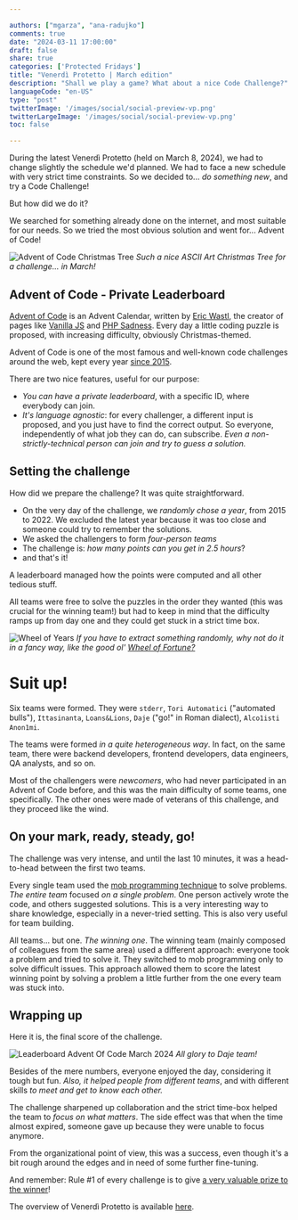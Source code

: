 ```yaml
---

authors: ["mgarza", "ana-radujko"]
comments: true
date: "2024-03-11 17:00:00"
draft: false
share: true
categories: ['Protected Fridays']
title: "Venerdì Protetto | March edition"
description: "Shall we play a game? What about a nice Code Challenge?"
languageCode: "en-US"
type: "post"
twitterImage: '/images/social/social-preview-vp.png'
twitterLargeImage: '/images/social/social-preview-vp.png'
toc: false

---
```


During the latest Venerdì Protetto (held on March 8, 2024), we had to change slightly the schedule we'd planned.
We had to face a new schedule with very strict time constraints. So we decided to... _do something new_, and try a Code Challenge!

But how did we do it?

We searched for something already done on the internet, and most suitable for our needs. So we tried the most obvious solution and went for... Advent of Code!

<!--more-->

![Advent of Code Christmas Tree]( /images/code-challenge-march-2024/Advent-of-code-tree.png "Such a nice ASCII Art Christmas Tree for a challenge... in March!") 
*Such a nice ASCII Art Christmas Tree for a challenge... in March!*

## Advent of Code - Private Leaderboard

[Advent of Code](https://adventofcode.com/about) is an Advent Calendar, written by [Eric Wastl](http://was.tl/), the creator of pages like [Vanilla JS](http://vanilla-js.com/) and [PHP Sadness](http://phpsadness.com/). Every day a little coding puzzle is proposed, with increasing difficulty, obviously Christmas-themed. 

Advent of Code is one of the most famous and well-known code challenges around the web, kept every year [since 2015](https://adventofcode.com/2015).

There are two nice features, useful for our purpose:
- *You can have a private leaderboard*, with a specific ID, where everybody can join.
- *It's language agnostic*: for every challenger, a different input is proposed, and you just have to find the correct output. So everyone, independently of what job they can do, can subscribe. _Even a non-strictly-technical person can join and try to guess a solution._

## Setting the challenge

How did we prepare the challenge? It was quite straightforward.

- On the very day of the challenge, we *randomly chose a year*, from 2015 to 2022. We excluded the latest year because it was too close and someone could try to remember the solutions.
- We asked the challengers to form *four-person teams*
- The challenge is: *how many points can you get in 2.5 hours*?
- and that's it!

A leaderboard managed how the points were computed and all other tedious stuff.

All teams were free to solve the puzzles in the order they wanted (this was crucial for the winning team!) but had to keep in mind that the difficulty ramps up from day one and they could get stuck in a strict time box.

![Wheel of Years](/images/code-challenge-march-2024/wheel-of-years.png "If you have to extract something randomly in public, why not do it a fancy way, like the good ol' Wheel of Fortune?")
*If you have to extract something randomly, why not do it in a fancy way, like the good ol' [Wheel of Fortune?](https://wheelofnames.com/)*

# Suit up!

Six teams were formed.
They were `stderr`, `Tori Automatici` ("automated bulls"), `Ittasinanta`, `Loans&Lions`, `Daje` ("go!" in Roman dialect), `Alco1isti Anon1mi`.

 The teams were formed _in a quite heterogeneous way_. In fact, on the same team, there were backend developers, frontend developers, data engineers, QA analysts, and so on.

Most of the challengers were _newcomers_, who had never participated in an Advent of Code before, and this was the main difficulty of some teams, one specifically. The other ones were made of veterans of this challenge, and they proceed like the wind.

## On your mark, ready, steady, go!

The challenge was very intense, and until the last 10 minutes, it was a head-to-head between the first two teams.

Every single team used the [mob programming technique](https://en.wikipedia.org/wiki/Team_programming#Mob_programming) to solve problems. _The entire team_ focused _on a single problem_. One person actively wrote the code, and others suggested solutions. This is a very interesting way to share knowledge, especially in a never-tried setting. This is also very useful for team building.

All teams... but one. _The winning one_.
The winning team (mainly composed of colleagues from the same area) used a different approach: everyone took a problem and tried to solve it. They switched to mob programming only to solve difficult issues. This approach allowed them to score the latest winning point by solving a problem a little further from the one every team was stuck into.

## Wrapping up

Here it is, the final score of the challenge.

![Leaderboard Advent Of Code March 2024](/images/code-challenge-march-2024/leaderboard-code-challenge.png "Congrats to Daje Team!")
*All glory to Daje team!*

Besides of the mere numbers, everyone enjoyed the day, considering it tough but fun. _Also, it helped people from different teams_, and with different skills _to meet and get to know each other._

The challenge sharpened up collaboration and the strict time-box helped the team to _focus on what matters_. 
The side effect was that when the time almost expired, someone gave up because they were unable to focus anymore.

From the organizational point of view, this was a success, even though it's a bit rough around the edges and in need of some further fine-tuning.

And remember: Rule #1 of every challenge is to give [a very valuable prize to the winner](/images/code-challenge-march-2024/AdventOfFacileCrown.jpg)!


The overview of Venerdì Protetto is available [here](https://engineering.facile.it/blog/eng/v-protetto/).

 
<script type="application/ld+json">
{ 
    "@context": "https://schema.org",
    "genre":["SEO","JSON-LD"],
    "@type": "BlogPosting",
    "headline": "Venerdì Protetto | March edition",
    "keywords": ["Code challenge", "Advent of Code"],
    "wordcount": "755",
    "publisher": {
        "@type": "Organization",
        "name": "Facile.it Engineering",
        "url": "https://engineering.facile.it/",
        "logo": {
            "@type": "ImageObject",
            "url": "https://engineering.facile.it/images/logo_engineering.png",
            "width":"1057",
            "height":"244"
        }
    },
    "url": "https://engineering.facile.it/blog/eng/v-protetto9-6-2023/",
    "image": "https://engineering.facile.it/images/social/social-preview-vp.png",
    "datePublished": "2024-03-14",
    "dateCreated": "2024-03-11",
    "dateModified": "2024-03-14",
    "inLanguage": "en-US",
    "isFamilyFriendly": "true",
    "description": "Description of the Code Challenge held on Venerdì Protetto of 8th of March, 2024",
    "author": {
        "@type": "Person",
        "name": "Matteo",
        "url": "https://www.linkedin.com/in/matteogarza"
    }
}
</script>
